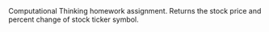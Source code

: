<title> Stock-Ticker </title>
<body>
Computational Thinking homework assignment. Returns the stock price and percent change of stock ticker symbol.

</body>





